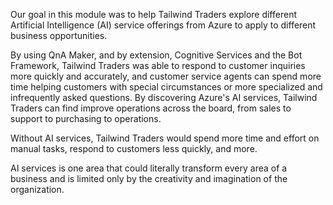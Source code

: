 Our goal in this module was to help Tailwind Traders explore different Artificial Intelligence (AI) service offerings from Azure to apply to different business opportunities.



By using QnA Maker, and by extension, Cognitive Services and the Bot Framework, Tailwind Traders was able to respond to customer inquiries more quickly and accurately, and customer service agents can spend more time helping customers with special circumstances or more specialized and infrequently asked questions.  By discovering Azure's AI services, Tailwind Traders can find improve operations across the board, from sales to support to purchasing to operations.

Without AI services, Tailwind Traders would spend more time and effort on manual tasks, respond to customers less quickly, and more.

AI services is one area that could literally transform every area of a business and is limited only by the creativity and imagination of the organization.